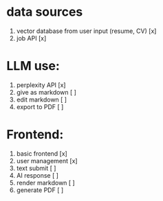 # data sources
1. vector database from user input (resume, CV) [x]
2. job API [x]

# LLM use:
1. perplexity API [x]
2. give as markdown [ ]
3. edit markdown [ ]
4. export to PDF [ ]

# Frontend:
1. basic frontend [x]
2. user management [x]
3. text submit [ ]
4. AI response [ ]
5. render markdown [ ]
6. generate PDF [ ]
